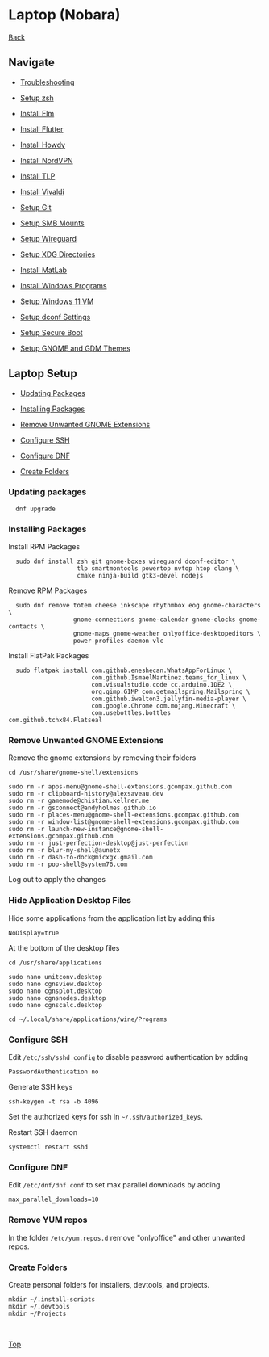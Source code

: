 # Laptop (Nobara)

[Back](../README.md)

## Navigate

- [Troubleshooting](./troubleshooting.md)

- [Setup zsh](./zsh.md)

- [Install Elm](./elm.md)

- [Install Flutter](./flutter.md)

- [Install Howdy](./howdy.md)

- [Install NordVPN](./nordvpn.md)

- [Install TLP](./tlp.md)

- [Install Vivaldi](./tlp.md)

- [Setup Git](./git.md)

- [Setup SMB Mounts](./smb-mounts.md)

- [Setup Wireguard](./wireguard.md)

- [Setup XDG Directories](./xdg-directories.md)

- [Install MatLab](./matlab.md)

- [Install Windows Programs](./windows-programs.md)

- [Setup Windows 11 VM](./windows.md)

- [Setup dconf Settings](./dconf.md)

- [Setup Secure Boot](./secure-boot.md)

- [Setup GNOME and GDM Themes](./gnome-gdm-themes.md)

## Laptop Setup

- [Updating Packages](#updating-packages)

- [Installing Packages](#installing-packages)

- [Remove Unwanted GNOME Extensions](#remove-unwanted-gnome-extensions)

- [Configure SSH](#configure-ssh)

- [Configure DNF](#configure-dnf)

- [Create Folders](#create-folders)

### Updating packages

```(shell)
  dnf upgrade
```

### Installing Packages

Install RPM Packages

```(shell)
  sudo dnf install zsh git gnome-boxes wireguard dconf-editor \
                   tlp smartmontools powertop nvtop htop clang \
                   cmake ninja-build gtk3-devel nodejs
```

Remove RPM Packages

```(shell)
  sudo dnf remove totem cheese inkscape rhythmbox eog gnome-characters \
                  gnome-connections gnome-calendar gnome-clocks gnome-contacts \
                  gnome-maps gnome-weather onlyoffice-desktopeditors \
                  power-profiles-daemon vlc
```

Install FlatPak Packages

```(shell)
  sudo flatpak install com.github.eneshecan.WhatsAppForLinux \
                       com.github.IsmaelMartinez.teams_for_linux \
                       com.visualstudio.code cc.arduino.IDE2 \
                       org.gimp.GIMP com.getmailspring.Mailspring \
                       com.github.iwalton3.jellyfin-media-player \
                       com.google.Chrome com.mojang.Minecraft \
                       com.usebottles.bottles com.github.tchx84.Flatseal
```

### Remove Unwanted GNOME Extensions

Remove the gnome extensions by removing their folders

```(shell)
cd /usr/share/gnome-shell/extensions

sudo rm -r apps-menu@gnome-shell-extensions.gcompax.github.com
sudo rm -r clipboard-history@alexsaveau.dev
sudo rm -r gamemode@chistian.kellner.me
sudo rm -r gsconnect@andyholmes.github.io
sudo rm -r places-menu@gnome-shell-extensions.gcompax.github.com
sudo rm -r window-list@gnome-shell-extensions.gcompax.github.com
sudo rm -r launch-new-instance@gnome-shell-extensions.gcompax.github.com
sudo rm -r just-perfection-desktop@just-perfection
sudo rm -r blur-my-shell@aunetx
sudo rm -r dash-to-dock@micxgx.gmail.com
sudo rm -r pop-shell@system76.com
```

Log out to apply the changes

### Hide Application Desktop Files

Hide some applications from the application list by adding this

```(shell)
NoDisplay=true
```

At the bottom of the desktop files

```(shell)
cd /usr/share/applications

sudo nano unitconv.desktop
sudo nano cgnsview.desktop
sudo nano cgnsplot.desktop
sudo nano cgnsnodes.desktop
sudo nano cgnscalc.desktop

cd ~/.local/share/applications/wine/Programs
```

### Configure SSH

Edit ```/etc/ssh/sshd_config``` to disable password authentication by adding

```(text)
PasswordAuthentication no
```

Generate SSH keys

```(shell)
ssh-keygen -t rsa -b 4096
```

Set the authorized keys for ssh in ```~/.ssh/authorized_keys```.

Restart SSH daemon

```(shell)
systemctl restart sshd
```

### Configure DNF

Edit ```/etc/dnf/dnf.conf``` to set max parallel downloads by adding

```(text)
max_parallel_downloads=10
```

### Remove YUM repos

In the folder ```/etc/yum.repos.d``` remove "onlyoffice" and other unwanted repos.

### Create Folders

Create personal folders for installers, devtools, and projects.

```(shell)
mkdir ~/.install-scripts
mkdir ~/.devtools
mkdir ~/Projects
```

</br>

[Top](#laptop-nobara)
